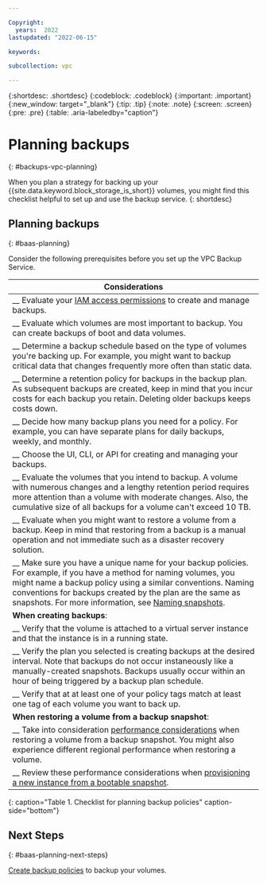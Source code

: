 ```yaml
---

Copyright:
  years:  2022
lastupdated: "2022-06-15"

keywords:

subcollection: vpc

---
```


{:shortdesc: .shortdesc}
{:codeblock: .codeblock}
{:important: .important}
{:new_window: target="_blank"}
{:tip: .tip}
{:note: .note}
{:screen: .screen}
{:pre: .pre}
{:table: .aria-labeledby="caption"}

# Planning backups
{: #backups-vpc-planning}

When you plan a strategy for backing up your {{site.data.keyword.block_storage_is_short}} volumes, you might find this checklist helpful to set up and use the backup service.
{: shortdesc}

## Planning backups
{: #baas-planning}

Consider the following prerequisites before you set up the VPC Backup Service.

| Considerations |
|-------------------|
| __ Evaluate your [IAM access permissions](/docs/vpc?topic=vpc-backup-service-manage#baas-vpc-iam) to create and manage backups. |
| __ Evaluate which volumes are most important to backup. You can create backups of boot and data volumes. |
| __ Determine a backup schedule based on the type of volumes you're backing up. For example, you might want to backup critical data that changes frequently more often than static data. |
| __ Determine a retention policy for backups in the backup plan. As subsequent backups are created, keep in mind that you incur costs for each backup you retain. Deleting older backups keeps costs down. |
| __ Decide how many backup plans you need for a policy. For example, you can have separate plans for daily backups, weekly, and monthly. |
| __ Choose the UI, CLI, or API for creating and managing your backups. |
| __ Evaluate the volumes that you intend to backup. A volume with numerous changes and a lengthy retention period requires more attention than a volume with moderate changes. Also, the cumulative size of all backups for a volume can't exceed 10 TB. |
| __ Evaluate when you might want to restore a volume from a backup. Keep in mind that restoring from a backup is a manual operation and not immediate such as a disaster recovery solution. |
| __ Make sure you have a unique name for your backup policies. For example, if you have a method for naming volumes, you might name a backup policy using a similar conventions. Naming conventions for backups created by the plan are the same as snapshots. For more information, see [Naming snapshots](/docs/vpc?topic=vpc-snapshots-vpc-manage#snapshots-vpc-naming). |
|**When creating backups**: |
|__ Verify that the volume is attached to a virtual server instance and that the instance is in a running state. |
|__ Verify the plan you selected is creating backups at the desired interval. Note that backups do not occur instaneously like a manually-created snapshots. Backups usually occur within an hour of being triggered by a backup plan schedule. |
|__ Verify that at at least one of your policy tags match at least one tag of each volume you want to back up. |
|**When restoring a volume from a backup snapshot**: |
|__ Take into consideration [performance considerations](://test.cloud.ibm.com/docs/vpc?topic=vpc-baas-vpc-restore&interface=ui#baas-performance-considerations) when restoring a volume from a backup snapshot. You might also experience different regional performance when restoring a volume. |
|__ Review these performance considerations when [provisioning a new instance from a bootable snapshot](/docs/vpc?topic=vpc-baas-vpc-restore&interface=ui#baas-boot-perf).
{: caption="Table 1. Checklist for planning backup policies" caption-side="bottom"}

## Next Steps
{: #baas-planning-next-steps}

[Create backup policies](/docs/vpc?topic=vpc-backup-policy-create) to backup your volumes.
